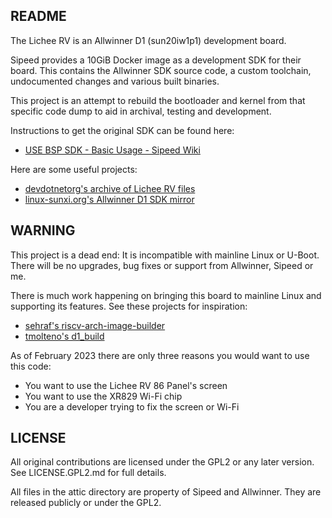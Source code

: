 README
------

The Lichee RV is an Allwinner D1 (sun20iw1p1) development board.

Sipeed provides a 10GiB Docker image as a development SDK for their board.
This contains the Allwinner SDK source code, a custom toolchain, undocumented
changes and various built binaries.

This project is an attempt to rebuild the bootloader and kernel from that
specific code dump to aid in archival, testing and development.

Instructions to get the original SDK can be found here:

- [USE BSP SDK - Basic Usage - Sipeed Wiki](https://wiki.sipeed.com/hardware/en/lichee/RV/user.html#USE-BSP-SDK)

Here are some useful projects:

- [devdotnetorg's archive of Lichee RV files](https://github.com/devdotnetorg/Lichee-RV)
- [linux-sunxi.org's Allwinner D1 SDK mirror](https://linux-sunxi.org/D1_SDK_Howto)

WARNING
-------

This project is a dead end: It is incompatible with mainline Linux or U-Boot.
There will be no upgrades, bug fixes or support from Allwinner, Sipeed or me.

There is much work happening on bringing this board to mainline Linux and
supporting its features. See these projects for inspiration:

- [sehraf's riscv-arch-image-builder](https://github.com/sehraf/riscv-arch-image-builder)
- [tmolteno's d1_build](https://github.com/tmolteno/d1_build)

As of February 2023 there are only three reasons you would want to use this code:

- You want to use the Lichee RV 86 Panel's screen
- You want to use the XR829 Wi-Fi chip
- You are a developer trying to fix the screen or Wi-Fi

LICENSE
-------

All original contributions are licensed under the GPL2 or any later version.
See LICENSE.GPL2.md for full details.

All files in the attic directory are property of Sipeed and Allwinner.
They are released publicly or under the GPL2.
